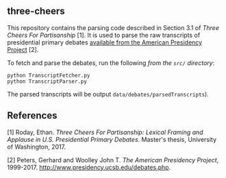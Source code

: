 ## three-cheers
This repository contains the parsing code described in Section 3.1 of _Three Cheers For Partisanship_ [1]. It is used to parse the raw transcripts of presidential primary debates [available from the American Presidency Project](http://www.presidency.ucsb.edu/debates.php) [2].

To fetch and parse the debates, run the following *from the `src/` directory*:

    python TranscriptFetcher.py
    python TranscriptParser.py
    
The parsed transcripts will be output `data/debates/parsedTranscripts`).

## References
[1] Roday, Ethan. _Three Cheers For Partisanship: Lexical Framing and Applause in U.S. Presidential Primary Debates_. Master's thesis, University of Washington, 2017.

[2] Peters, Gerhard and Woolley John T. _The American Presidency Project_, 1999-2017. http://www.presidency.ucsb.edu/debates.php.
